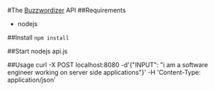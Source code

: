 #The [Buzzwordizer](http://www.buzzwordizer.com) API
##Requirements
* nodejs

##Install
`npm install`

##Start
nodejs api.js

##Usage
curl -X POST localhost:8080 -d'{"INPUT": "i am a software engineer working on server side applications"}' -H 'Content-Type: application/json'
